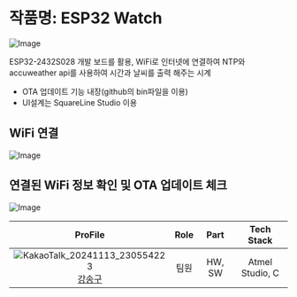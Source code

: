 # 작품명: ESP32 Watch

![Image](https://github.com/user-attachments/assets/896ca317-4351-419e-9756-195e1659dfa0)

ESP32-2432S028 개발 보드를 활용, WiFi로 인터넷에 연결하여 NTP와 accuweather api를 사용하여 시간과 날씨를 출력 해주는 시계

- OTA 업데이트 기능 내장(github의 bin파일을 이용)
- UI설계는 SquareLine Studio 이용

## WiFi 연결

![Image](https://github.com/user-attachments/assets/b6652f35-ee18-4f3e-ab13-a9e7b6eaddc6)

## 연결된 WiFi 정보 확인 및 OTA 업데이트 체크

![Image](https://github.com/user-attachments/assets/d4fe3026-6de4-47f4-9153-8db1b494c763)

  
| ProFile | Role | Part | Tech Stack |
|:--------:|:--------:|:--------:|:--------:|
| ![KakaoTalk_20241113_230554223](https://github.com/user-attachments/assets/986e1819-2d0d-4715-97ce-590ea6495421) <br> [강송구](https://github.com/Throwball99) |   팀원  |   HW, SW |   Atmel Studio, C |
